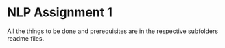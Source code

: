 # NLP Assignment 1

All the things to be done and prerequisites are in the respective subfolders readme files.